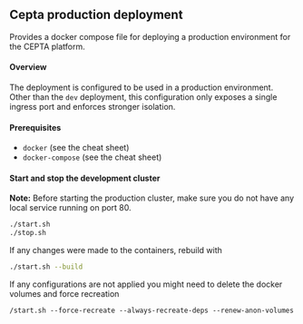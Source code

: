 ## Cepta production deployment

Provides a docker compose file for deploying a 
production environment for the CEPTA platform.

#### Overview
The deployment is configured to be used in a production environment.
Other than the `dev` deployment, this configuration only exposes
a single ingress port and enforces stronger isolation.

#### Prerequisites
- `docker` (see the cheat sheet)
- `docker-compose` (see the cheat sheet)

#### Start and stop the development cluster
__Note:__ Before starting the production cluster, make sure 
you do not have any local service running on port 80.

```bash
./start.sh
./stop.sh
```
If any changes were made to the containers, rebuild with
```bash
./start.sh --build
```
If any configurations are not applied you might need to delete 
the docker volumes and force recreation
```
/start.sh --force-recreate --always-recreate-deps --renew-anon-volumes
```
